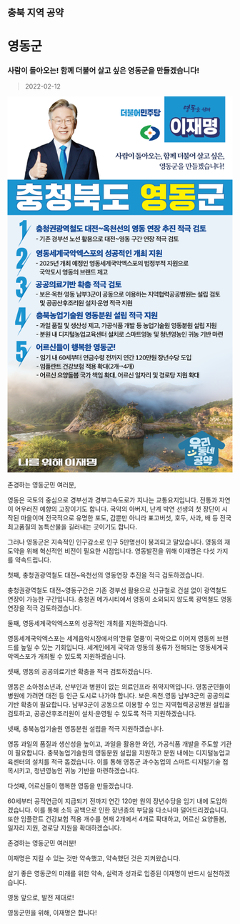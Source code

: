 ## 충북 지역 공약

# 영동군

### 사람이 돌아오는! 함께 더불어 살고 싶은 영동군을 만들겠습니다!
> 2022-02-12

![영동군 지역공약](./005_011_004.png)

존경하는 영동군민 여러분, 

 

영동은 국토의 중심으로 경부선과 경부고속도로가 지나는 교통요지입니다. 전통과 자연이 어우러진 예향의 고장이기도 합니다. 국악의 아버지, 난계 박연 선생의 첫 장단이 시작된 마을이며 전국적으로 유명한 포도, 감뿐만 아니라 표고버섯, 호두, 사과, 배 등 전국 최고품질의 농특산물을 길러내는 곳이기도 합니다.

 

그러나 영동군은 지속적인 인구감소로 인구 5만명선이 붕괴되고 말았습니다. 영동의 재도약을 위해 혁신적인 비전이 필요한 시점입니다. 영동발전을 위해 이재명은 다섯 가지를 약속드립니다.

 

 

첫째, 충청권광역철도 대전~옥천선의 영동연장 추진을 적극 검토하겠습니다. 

 

충청권광역철도 대전~영동구간은 기존 경부선 활용으로 신규철로 건설 없이 광역철도 연장이 가능한 구간입니다. 충청권 메가시티에서 영동이 소외되지 않도록 광역철도 영동 연장을 적극 검토하겠습니다.

 

둘째, 영동세계국악엑스포의 성공적인 개최를 지원하겠습니다. 

 

영동세계국악엑스포는 세계음악시장에서의‘한류 열풍’이 국악으로 이어져 영동의 브랜드를 높일 수 있는 기회입니다. 세계인에게 국악과 영동의 풍류가 전해되는 영동세계국악엑스포가 개최될 수 있도록 지원하겠습니다. 

 

셋째, 영동의 공공의료기반 확충을 적극 검토하겠습니다.  

 

영동은 소아청소년과, 산부인과 병원이 없는 의료인프라 취약지역입니다. 영동군민들이 병원에 가려면 대전 등 인근 도시로 나가야 합니다. 보은․옥천․영동 남부3군의 공공의료기반 확충이 필요합니다. 남부3군이 공동으로 이용할 수 있는 지역협력공공병원 설립을 검토하고, 공공산후조리원이 설치·운영될 수 있도록 적극 지원하겠습니다. 

 

넷째, 충북농업기술원 영동분원 설립을 적극 지원하겠습니다. 

 

영동 과일의 품질과 생산성을 높이고, 과일을 활용한 와인, 가공식품 개발을 주도할 기관이 필요합니다. 충북농업기술원의 영동분원 설립을 지원하고 분원 내에는 디지털농업교육센터의 설치를 적극 돕겠습니다. 이를 통해 영동군 과수농업의 스마트·디지털기술 접목시키고, 청년영농인 귀농 기반을 마련하겠습니다.

 

다섯째, 어르신들이 행복한 영동을 만들겠습니다.

 

60세부터 공적연금이 지급되기 전까지 연간 120만 원의 장년수당을 임기 내에 도입하겠습니다. 이를 통해 소득 공백으로 인한 장년층의 부담을 다소나마 덜어드리겠습니다. 또한 임플란트 건강보험 적용 개수를 현재 2개에서 4개로 확대하고, 어르신 요양돌봄, 일자리 지원, 경로당 지원을 확대하겠습니다. 

 




존경하는 영동군민 여러분!

 

이재명은 지킬 수 있는 것만 약속했고, 약속했던 것은 지켜왔습니다.

살기 좋은 영동군의 미래를 위한 약속, 실력과 성과로 입증된 이재명이 반드시 실천하겠습니다.

 

영동 앞으로, 발전 제대로!

영동군민을 위해, 이재명은 합니다! 

						
